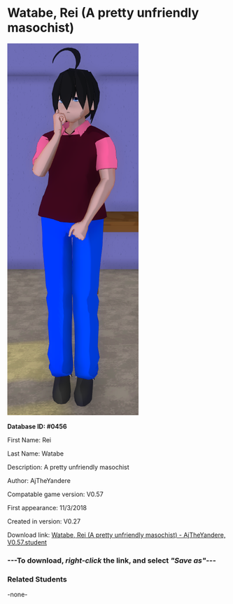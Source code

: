 # Watabe, Rei (A pretty unfriendly masochist)

<img src="../../Files/Images/Watabe, Rei (A pretty unfriendly masochist).png" title="Watabe, Rei (A pretty unfriendly masochist) - AjTheYandere, V0.57">

**Database ID: #0456**

First Name: Rei

Last Name: Watabe

Description: A pretty unfriendly masochist

Author: AjTheYandere

Compatable game version: V0.57

First appearance: 11/3/2018

Created in version: V0.27

Download link: <a href="https://raw.githubusercontent.com/Arbiter1223/Daigaku-Gurashi-Custom-Students/master/Files/Student%20Files/Watabe%2C%20Rei%20(A%20pretty%20unfriendly%20masochist)%20-%20AjTheYandere%2C%20V0.57.student">Watabe, Rei (A pretty unfriendly masochist) - AjTheYandere, V0.57.student</a>

### ---**To download, _right-click_ the link, and select _"Save as"_**---

### Related Students

-none-
